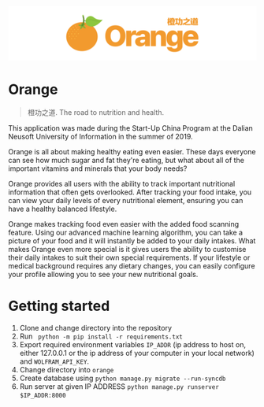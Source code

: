 ![Orange banner](https://raw.githubusercontent.com/summerprogram2019/orange/master/img/banner.png)

# Orange
> 橙功之道. The road to nutrition and health.

This application was made during the Start-Up China Program at the Dalian Neusoft University of Information in the summer of 2019.

Orange is all about making healthy eating even easier. These days everyone can see how much sugar and fat they're eating, but what about all of the important vitamins and minerals that your body needs?

Orange provides all users with the ability to track important nutritional information that often gets overlooked. After tracking your food intake, you can view your daily levels of every nutritional element, ensuring you can have a healthy balanced lifestyle.

Orange makes tracking food even easier with the added food scanning feature. Using our advanced machine learning algorithm, you can take a picture of your food and it will instantly be added to your daily intakes. What makes Orange even more special is it gives users the ability to customise their daily intakes to suit their own special requirements. If your lifestyle or medical background requires any dietary changes, you can easily configure your profile allowing you to see your new nutritional goals.

# Getting started

1. Clone and change directory into the repository
2. Run ` python -m pip install -r requirements.txt`
3. Export required environment variables `IP_ADDR` (ip address to host on, either 127.0.0.1 or the ip address of your computer in your local network) and `WOLFRAM_API_KEY`.
4. Change directory into `orange`
5. Create database using ` python manage.py migrate --run-syncdb `
6. Run server at given IP ADDRESS `python manage.py runserver $IP_ADDR:8000`
